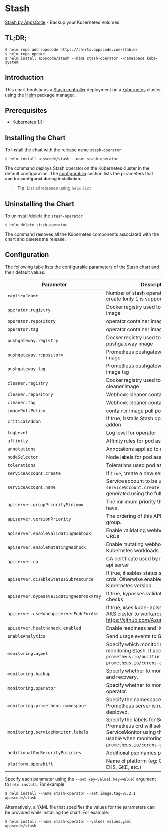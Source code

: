 # Stash
[Stash by AppsCode](https://github.com/stashed/stash) - Backup your Kubernetes Volumes
## TL;DR;

```console
$ helm repo add appscode https://charts.appscode.com/stable/
$ helm repo update
$ helm install appscode/stash --name stash-operator --namespace kube-system
```

## Introduction

This chart bootstraps a [Stash controller](https://github.com/stashed/stash) deployment on a [Kubernetes](http://kubernetes.io) cluster using the [Helm](https://helm.sh) package manager.

## Prerequisites

- Kubernetes 1.8+

## Installing the Chart
To install the chart with the release name `stash-operator`:
```console
$ helm install appscode/stash --name stash-operator
```
The command deploys Stash operator on the Kubernetes cluster in the default configuration. The [configuration](#configuration) section lists the parameters that can be configured during installation.

> **Tip**: List all releases using `helm list`

## Uninstalling the Chart

To uninstall/delete the `stash-operator`:

```console
$ helm delete stash-operator
```

The command removes all the Kubernetes components associated with the chart and deletes the release.

## Configuration

The following table lists the configurable parameters of the Stash chart and their default values.


|              Parameter               |                                                                                Description                                                                                 |                          Default                          |
| ------------------------------------ | -------------------------------------------------------------------------------------------------------------------------------------------------------------------------- | --------------------------------------------------------- |
| `replicaCount`                       | Number of stash operator replicas to create (only 1 is supported)                                                                                                          | `1`                                                       |
| `operator.registry`                  | Docker registry used to pull operator image                                                                                                                                | `appscode`                                                |
| `operator.repository`                | operator container image                                                                                                                                                   | `stash`                                                   |
| `operator.tag`                       | operator container image tag                                                                                                                                               | `v0.9.0-rc.1`                                                   |
| `pushgateway.registry`               | Docker registry used to pull Prometheus pushgateway image                                                                                                                  | `prom`                                                    |
| `pushgateway.repository`             | Prometheus pushgateway container image                                                                                                                                     | `pushgateway`                                             |
| `pushgateway.tag`                    | Prometheus pushgateway container image tag                                                                                                                                 | `v0.5.2`                                                  |
| `cleaner.registry`                   | Docker registry used to pull Webhook cleaner image                                                                                                                         | `appscode`                                                |
| `cleaner.repository`                 | Webhook cleaner container image                                                                                                                                            | `kubectl`                                                 |
| `cleaner.tag`                        | Webhook cleaner container image tag                                                                                                                                        | `v1.11`                                                   |
| `imagePullPolicy`                    | container image pull policy                                                                                                                                                | `IfNotPresent`                                            |
| `criticalAddon`                      | If true, installs Stash operator as critical addon                                                                                                                         | `false`                                                   |
| `logLevel`                           | Log level for operator                                                                                                                                                     | `3`                                                       |
| `affinity`                           | Affinity rules for pod assignment                                                                                                                                          | `{}`                                                      |
| `annotations`                        | Annotations applied to operator pod(s)                                                                                                                                     | `{}`                                                      |
| `nodeSelector`                       | Node labels for pod assignment                                                                                                                                             | `{}`                                                      |
| `tolerations`                        | Tolerations used pod assignment                                                                                                                                            | `{}`                                                      |
| `serviceAccount.create`              | If `true`, create a new service account                                                                                                                                    | `true`                                                    |
| `serviceAccount.name`                | Service account to be used. If not set and `serviceAccount.create` is `true`, a name is generated using the fullname template                                              | ``                                                        |
| `apiserver.groupPriorityMinimum`     | The minimum priority the group should have.                                                                                                                                | 10000                                                     |
| `apiserver.versionPriority`          | The ordering of this API inside of the group.                                                                                                                              | 15                                                        |
| `apiserver.enableValidatingWebhook`  | Enable validating webhooks for Stash CRDs                                                                                                                                  | true                                                      |
| `apiserver.enableMutatingWebhook`    | Enable mutating webhooks for Kubernetes workloads                                                                                                                          | true                                                      |
| `apiserver.ca`                       | CA certificate used by main Kubernetes api server                                                                                                                          | `not-ca-cert`                                             |
| `apiserver.disableStatusSubresource` | If true, disables status sub resource for crds. Otherwise enables based on Kubernetes version | `false`            |
| `apiserver.bypassValidatingWebhookXray` | If true, bypasses validating webhook xray checks           | `false`               |
| `apiserver.useKubeapiserverFqdnForAks`  | If true, uses kube-apiserver FQDN for AKS cluster to workaround https://github.com/Azure/AKS/issues/522 | `true`             |
| `apiserver.healthcheck.enabled`      | Enable readiness and liveliness probes                                                                                                                                     | `true`                                                    |
| `enableAnalytics`                    | Send usage events to Google Analytics                                                                                                                                      | `true`                                                    |
| `monitoring.agent`                   | Specify which monitoring agent to use for monitoring Stash. It accepts either `prometheus.io/builtin` or `prometheus.io/coreos-operator`.                                  | `none`                                                    |
| `monitoring.backup`                  | Specify whether to monitor Stash backup and recovery.                                                                                                                      | `false`                                                   |
| `monitoring.operator`                | Specify whether to monitor Stash operator.                                                                                                                                 | `false`                                                   |
| `monitoring.prometheus.namespace`    | Specify the namespace where Prometheus server is running or will be deployed.                                                                                              | Release namespace                                         |
| `monitoring.serviceMonitor.labels`   | Specify the labels for ServiceMonitor. Prometheus crd will select ServiceMonitor using these labels. Only usable when monitoring agent is `prometheus.io/coreos-operator`. | `app: <generated app name>` and `release: <release name>` |
| `additionalPodSecurityPolicies`      | Additional psp names passed to operator                                                                                                                                    | `[]`                                                      |
| `platform.openshift`                 | Name of platform (eg: Openshift, AKS, EKS, GKE, etc.)                                                                                                                      | `false`                                                   |

Specify each parameter using the `--set key=value[,key=value]` argument to `helm install`. For example:

```console
$ helm install --name stash-operator --set image.tag=v0.2.1 appscode/stash
```

Alternatively, a YAML file that specifies the values for the parameters can be provided while
installing the chart. For example:

```console
$ helm install --name stash-operator --values values.yaml appscode/stash
```


